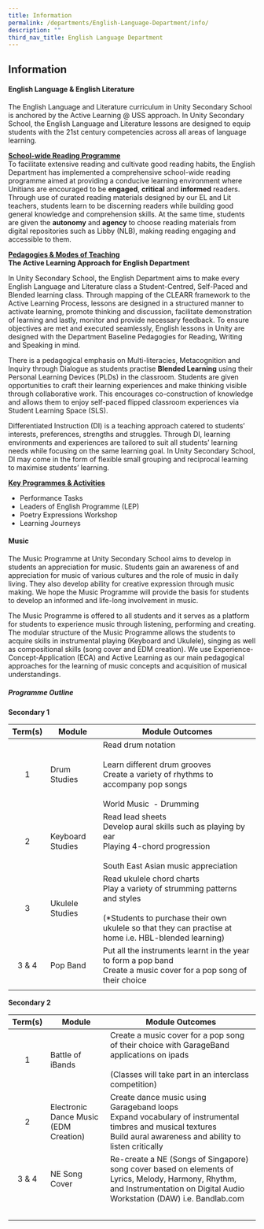 ```yaml
---
title: Information
permalink: /departments/English-Language-Department/info/
description: ""
third_nav_title: English Language Department
---
```

## Information

#### English Language & English Literature

The English Language and Literature curriculum in Unity Secondary School is anchored by the Active Learning @ USS approach. In Unity Secondary School, the English Language and Literature lessons are designed to equip students with the 21st century competencies across all areas of language learning.

<b><u>School-wide Reading Programme</b></u><br>
To facilitate extensive reading and cultivate good reading habits, the English Department has implemented a comprehensive school-wide reading programme aimed at providing a conducive learning environment where Unitians are encouraged to be **engaged**, **critical** and **informed** readers. Through use of curated reading materials designed by our EL and Lit teachers, students learn to be discerning readers while building good general knowledge and comprehension skills. At the same time, students are given the **autonomy** and **agency** to choose reading materials from digital repositories such as Libby (NLB), making reading engaging and accessible to them.

<b><u>Pedagogies & Modes of Teaching</b></u><br>
**The Active Learning Approach for English Department**

In Unity Secondary School, the English Department aims to make every English Language and Literature class a Student-Centred, Self-Paced and Blended learning class. Through mapping of the CLEARR framework to the Active Learning Process, lessons are designed in a structured manner to activate learning, promote thinking and discussion, facilitate demonstration of learning and lastly, monitor and provide necessary feedback. To ensure objectives are met and executed seamlessly, English lessons in Unity are designed with the Department Baseline Pedagogies for Reading, Writing and Speaking in mind.

There is a pedagogical emphasis on Multi-literacies, Metacognition and Inquiry through Dialogue as students practise **Blended Learning** using their Personal Learning Devices (PLDs) in the classroom. Students are given opportunities to craft their learning experiences and make thinking visible through collaborative work. This encourages co-construction of knowledge and allows them to enjoy self-paced flipped classroom experiences via Student Learning Space (SLS).

Differentiated Instruction (DI) is a teaching approach catered to students’ interests, preferences, strengths and struggles. Through DI, learning environments and experiences are tailored to suit all students’ learning needs while focusing on the same learning goal. In Unity Secondary School, DI may come in the form of flexible small grouping and reciprocal learning to maximise students’ learning. 

<b><u>Key Programmes & Activities</b></u>

*   Performance Tasks
*   Leaders of English Programme (LEP)
*   Poetry Expressions Workshop
*   Learning Journeys

#### Music

The Music Programme at Unity Secondary School aims to develop in students an appreciation for music. Students gain an awareness of and appreciation for music of various cultures and the role of music in daily living. They also develop ability for creative expression through music making. We hope the Music Programme will provide the basis for students to develop an informed and life-long involvement in music.

The Music Programme is offered to all students and it serves as a platform for students to experience music through listening, performing and creating. The modular structure of the Music Programme allows the students to acquire skills in instrumental playing (Keyboard and Ukulele), singing as well as compositional skills (song cover and EDM creation). We use Experience-Concept-Application (ECA) and Active Learning as our main pedagogical approaches for the learning of music concepts and acquisition of musical understandings.

##### Programme Outline

**Secondary 1**

| **Term(s)** | **Module** | **Module Outcomes** |
|:---:|---|---|
| 1 | Drum Studies | Read drum notation<br><br>Learn different drum grooves  <br>Create a variety of rhythms to accompany pop songs<br><br>World Music  - Drumming |
| 2 | Keyboard Studies | Read lead sheets  <br>Develop aural skills such as playing by ear  <br>Playing 4-chord progression<br><br>South East Asian music appreciation |
| 3 | Ukulele Studies | Read ukulele chord charts  <br>Play a variety of strumming patterns and styles<br><br>(\*Students to purchase their own ukulele so that they can practise at home i.e. HBL-blended learning) |
| 3 & 4 | Pop Band | Put all the instruments learnt in the year to form a pop band  <br>Create a music cover for a pop song of their choice |
|  |  |  |

**Secondary 2**

| **Term(s)** | **Module** | **Module Outcomes** |
|:---:|---|---|
| 1 | Battle of iBands | Create a music cover for a pop song of their choice with GarageBand applications on ipads <bR><br>(Classes will take part in an interclass competition) |
| 2 | Electronic Dance Music (EDM Creation) | Create dance music using Garageband loops  <br>Expand vocabulary of instrumental timbres and musical textures  <br>Build aural awareness and ability to listen critically |
| 3 & 4 | NE Song Cover | Re-create a NE (Songs of Singapore) song cover based on elements of Lyrics, Melody, Harmony, Rhythm, and Instrumentation on Digital Audio Workstation (DAW) i.e. Bandlab.com |
|  |  |  |
|  |  |  |
|  |  |  |
|  |  |  |
|  |  |  |